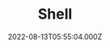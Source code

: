 ---
date: 2022-08-13T05:55:04.000Z
title: Shell
latitude: 52.24103234867856
longitude: 0.3974059378188245
category: checkin
---
